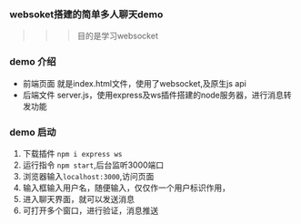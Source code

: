 ### websoket搭建的简单多人聊天demo
>>> 目的是学习websocket

### demo 介绍
* 前端页面 就是index.html文件，使用了websocket,及原生js api
* 后端文件 server.js，使用express及ws插件搭建的node服务器，进行消息转发功能

### demo 启动
1. 下载插件 `npm i express ws`
2. 运行指令 `npm start`,后台监听3000端口
3. 浏览器输入`localhost:3000`,访问页面
4. 输入框输入用户名，随便输入，仅仅作一个用户标识作用，
5. 进入聊天界面，就可以发送消息
6. 可打开多个窗口，进行验证，消息推送
